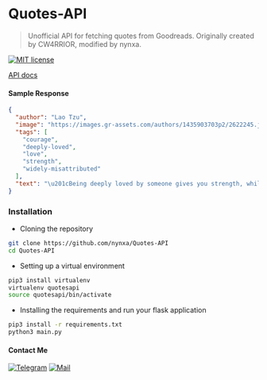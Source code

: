 # Quotes-API
> Unofficial API for fetching quotes from Goodreads. Originally created by CW4RRIOR, modified by nynxa.

[![MIT license](https://img.shields.io/badge/License-MIT-blue.svg)](LICENSE)

[API docs](https://github.com/CW4RR10R/Quotes-API/wiki/API-Docs)

#### Sample Response
```json
{
  "author": "Lao Tzu", 
  "image": "https://images.gr-assets.com/authors/1435903703p2/2622245.jpg", 
  "tags": [
    "courage", 
    "deeply-loved", 
    "love", 
    "strength", 
    "widely-misattributed"
  ], 
  "text": "\u201cBeing deeply loved by someone gives you strength, while loving someone deeply gives you courage.\u201d    \u2015      Lao Tzu"
}
```

### Installation
* Cloning the repository
``` bash
git clone https://github.com/nynxa/Quotes-API
cd Quotes-API
```

* Setting up a virtual environment
``` bash
pip3 install virtualenv
virtualenv quotesapi
source quotesapi/bin/activate
```

* Installing the requirements and run your flask application
``` bash
pip3 install -r requirements.txt
python3 main.py
```

#### Contact Me
[![Telegram](https://img.shields.io/badge/Telegram-blue?style=for-the-badge&logo=telegram)](https://t.me/W4RR10R/)
[![Mail](https://img.shields.io/badge/Mail-grey?style=for-the-badge&logo=gmail)](mailto:arunpt@hi2.in?subject=Quotes-API)